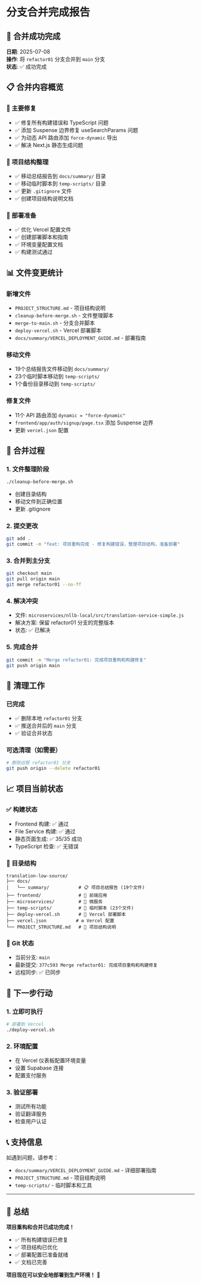 # 分支合并完成报告

## 🎉 合并成功完成

**日期**: 2025-07-08  
**操作**: 将 `refactor01` 分支合并到 `main` 分支  
**状态**: ✅ 成功完成

## 📋 合并内容概览

### 🔧 主要修复
- ✅ 修复所有构建错误和 TypeScript 问题
- ✅ 添加 Suspense 边界修复 useSearchParams 问题
- ✅ 为动态 API 路由添加 `force-dynamic` 导出
- ✅ 解决 Next.js 静态生成问题

### 📁 项目结构整理
- ✅ 移动总结报告到 `docs/summary/` 目录
- ✅ 移动临时脚本到 `temp-scripts/` 目录
- ✅ 更新 `.gitignore` 文件
- ✅ 创建项目结构说明文档

### 🚀 部署准备
- ✅ 优化 Vercel 配置文件
- ✅ 创建部署脚本和指南
- ✅ 环境变量配置文档
- ✅ 构建测试通过

## 📊 文件变更统计

### 新增文件
- `PROJECT_STRUCTURE.md` - 项目结构说明
- `cleanup-before-merge.sh` - 文件整理脚本
- `merge-to-main.sh` - 分支合并脚本
- `deploy-vercel.sh` - Vercel 部署脚本
- `docs/summary/VERCEL_DEPLOYMENT_GUIDE.md` - 部署指南

### 移动文件
- 19个总结报告文件移动到 `docs/summary/`
- 23个临时脚本移动到 `temp-scripts/`
- 1个备份目录移动到 `temp-scripts/`

### 修复文件
- 11个 API 路由添加 `dynamic = "force-dynamic"`
- `frontend/app/auth/signup/page.tsx` 添加 Suspense 边界
- 更新 `vercel.json` 配置

## 🔄 合并过程

### 1. 文件整理阶段
```bash
./cleanup-before-merge.sh
```
- 创建目录结构
- 移动文件到正确位置
- 更新 .gitignore

### 2. 提交更改
```bash
git add .
git commit -m "feat: 项目重构完成 - 修复构建错误，整理项目结构，准备部署"
```

### 3. 合并到主分支
```bash
git checkout main
git pull origin main
git merge refactor01 --no-ff
```

### 4. 解决冲突
- 文件: `microservices/nllb-local/src/translation-service-simple.js`
- 解决方案: 保留 refactor01 分支的完整版本
- 状态: ✅ 已解决

### 5. 完成合并
```bash
git commit -m "Merge refactor01: 完成项目重构和构建修复"
git push origin main
```

## 🧹 清理工作

### 已完成
- ✅ 删除本地 `refactor01` 分支
- ✅ 推送合并后的 `main` 分支
- ✅ 验证合并状态

### 可选清理（如需要）
```bash
# 删除远程 refactor01 分支
git push origin --delete refactor01
```

## 📈 项目当前状态

### ✅ 构建状态
- Frontend 构建: ✅ 通过
- File Service 构建: ✅ 通过
- 静态页面生成: ✅ 35/35 成功
- TypeScript 检查: ✅ 无错误

### 📁 目录结构
```
translation-low-source/
├── docs/
│   └── summary/           # 📋 项目总结报告 (19个文件)
├── frontend/              # 🎨 前端应用
├── microservices/         # 🔧 微服务
├── temp-scripts/          # 🧪 临时脚本 (23个文件)
├── deploy-vercel.sh       # 🚀 Vercel 部署脚本
├── vercel.json           # ⚙️ Vercel 配置
└── PROJECT_STRUCTURE.md   # 📖 项目结构说明
```

### 🔗 Git 状态
- 当前分支: `main`
- 最新提交: `377c593 Merge refactor01: 完成项目重构和构建修复`
- 远程同步: ✅ 已同步

## 🚀 下一步行动

### 1. 立即可执行
```bash
# 部署到 Vercel
./deploy-vercel.sh
```

### 2. 环境配置
- 在 Vercel 仪表板配置环境变量
- 设置 Supabase 连接
- 配置支付服务

### 3. 验证部署
- 测试所有功能
- 验证翻译服务
- 检查用户认证

## 📞 支持信息

如遇到问题，请参考：
- `docs/summary/VERCEL_DEPLOYMENT_GUIDE.md` - 详细部署指南
- `PROJECT_STRUCTURE.md` - 项目结构说明
- `temp-scripts/` - 临时脚本和工具

---

## 🎊 总结

**项目重构和合并已成功完成！**

- ✅ 所有构建错误已修复
- ✅ 项目结构已优化
- ✅ 部署配置已准备就绪
- ✅ 文档已完善

**项目现在可以安全地部署到生产环境！** 🚀
